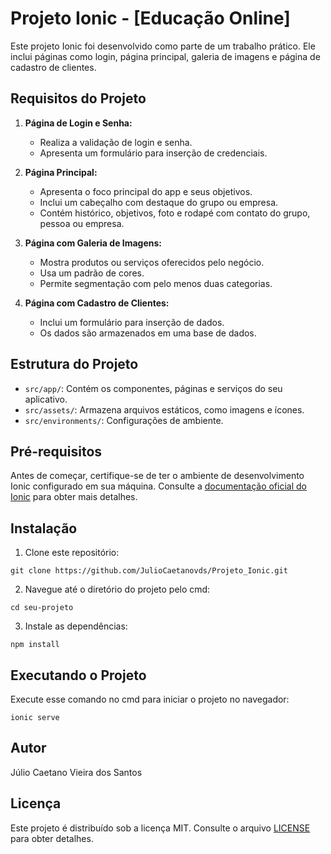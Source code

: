 # Projeto Ionic - [Educação Online]

Este projeto Ionic foi desenvolvido como parte de um trabalho prático. Ele inclui páginas como login, página principal, galeria de imagens e página de cadastro de clientes.

## Requisitos do Projeto

1. **Página de Login e Senha:**
   - Realiza a validação de login e senha.
   - Apresenta um formulário para inserção de credenciais.

2. **Página Principal:**
   - Apresenta o foco principal do app e seus objetivos.
   - Inclui um cabeçalho com destaque do grupo ou empresa.
   - Contém histórico, objetivos, foto e rodapé com contato do grupo, pessoa ou empresa.

3. **Página com Galeria de Imagens:**
   - Mostra produtos ou serviços oferecidos pelo negócio.
   - Usa um padrão de cores.
   - Permite segmentação com pelo menos duas categorias.

4. **Página com Cadastro de Clientes:**
   - Inclui um formulário para inserção de dados.
   - Os dados são armazenados em uma base de dados.

## Estrutura do Projeto

- `src/app/`: Contém os componentes, páginas e serviços do seu aplicativo.
- `src/assets/`: Armazena arquivos estáticos, como imagens e ícones.
- `src/environments/`: Configurações de ambiente.

## Pré-requisitos

Antes de começar, certifique-se de ter o ambiente de desenvolvimento Ionic configurado em sua máquina. Consulte a [documentação oficial do Ionic](https://ionicframework.com/docs/intro/environment) para obter mais detalhes.

## Instalação

1. Clone este repositório:
  ```
  git clone https://github.com/JulioCaetanovds/Projeto_Ionic.git
  ```
2. Navegue até o diretório do projeto pelo cmd:
  ```
  cd seu-projeto
  ```
3. Instale as dependências:
  ```
  npm install
  ```
## Executando o Projeto

Execute esse comando no cmd para iniciar o projeto no navegador:
  ```
  ionic serve
  ```
## Autor

Júlio Caetano Vieira dos Santos

## Licença

Este projeto é distribuído sob a licença MIT. Consulte o arquivo [LICENSE](LICENSE) para obter detalhes.
